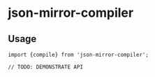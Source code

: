 # json-mirror-compiler

## Usage

```
import {compile} from 'json-mirror-compiler';

// TODO: DEMONSTRATE API
```

